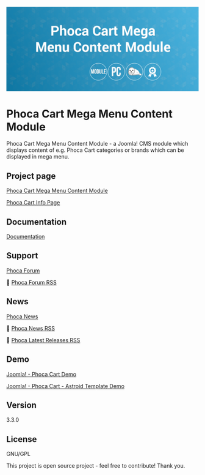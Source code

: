 



![Phoca Cart Mega Menu Content Module](https://github.com/PhocaCz/PhocaCartMegaMenuContentModule/blob/master/mod_phocacart_mega_menu_content.png)

# Phoca Cart Mega Menu Content Module



Phoca Cart Mega Menu Content Module - a Joomla! CMS module which displays content of e.g. Phoca Cart categories or brands which can be displayed in mega menu.



## Project page

[Phoca Cart Mega Menu Content Module](https://www.phoca.cz/phoca-cart-mega-menu-content-module)

[Phoca Cart Info Page](https://www.phoca.cz/project/phocacart-joomla-ecommerce)



## Documentation

[Documentation](https://www.phoca.cz/documentation/)



## Support

[Phoca Forum](https://www.phoca.cz/forum)

:bell: [Phoca Forum RSS](https://www.phoca.cz/forum/app.php/feed)



## News

[Phoca News](https://www.phoca.cz/news)

:bell: [Phoca News RSS](https://www.phoca.cz/news?format=feed&type=rss)

:bell: [Phoca Latest Releases RSS](https://www.phoca.cz/download/feed/111?format=feed&type=rss)



## Demo

[Joomla! - Phoca Cart Demo](https://www.phoca.cz/phocacartdemo/)

[Joomla! - Phoca Cart - Astroid Template Demo](https://www.phoca.cz/phocacartdemo/astroid/)



## Version

3.3.0



## License

GNU/GPL



This project is open source project - feel free to contribute! Thank you.
